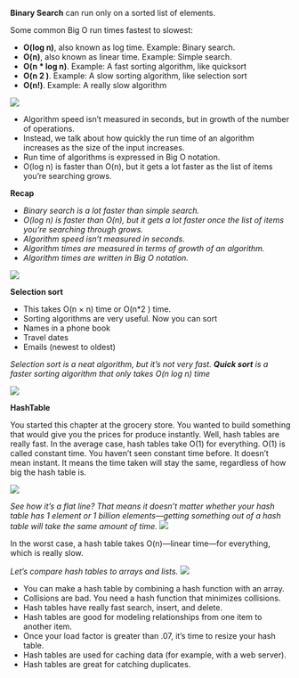 **Binary Search** can run only on a sorted list of elements.

Some common Big O run times fastest to slowest:
- **O(log n)**, also known as log time. Example: Binary search.
- **O(n)**, also known as linear time. Example: Simple search.
- **O(n * log n)**. Example: A fast sorting algorithm, like quicksort
- **O(n 2 )**. Example: A slow sorting algorithm, like selection sort
- **O(n!)**. Example: A really slow algorithm
 
![](src/main/resources/algorithms.png)

- Algorithm speed isn’t measured in seconds, but in growth of the
number of operations.
- Instead, we talk about how quickly the run time of an algorithm
increases as the size of the input increases.
- Run time of algorithms is expressed in Big O notation.
- O(log n) is faster than O(n), but it gets a lot faster as the list of items
you’re searching grows.

**Recap**
- _Binary search is a lot faster than simple search._
- _O(log n) is faster than O(n), but it gets a lot faster once the list of
items you’re searching through grows._
- _Algorithm speed isn’t measured in seconds._
- _Algorithm times are measured in terms of growth of an algorithm._
- _Algorithm times are written in Big O notation._


![](src/main/resources/array_and_linkedlist.png)

**Selection sort**
 - This takes O(n × n) time or O(n*2 ) time.
 - Sorting algorithms are very useful. Now you can sort
 - Names in a phone book
 - Travel dates
 - Emails (newest to oldest)
 
_Selection sort is a neat algorithm, but it’s not very fast. **Quick sort** is a
   faster sorting algorithm that only takes O(n log n) time_

![](src/main/resources/quick_sort.png)

**HashTable**

You started this chapter at the grocery store. You wanted to build
something that would give you the prices for produce instantly. Well,
hash tables are really fast.
In the average case, hash tables take O(1) for everything. O(1) is called
constant time. You haven’t seen constant time before. It doesn’t mean instant. It means the time taken will stay the same, regardless of how
big the hash table is.

![](src/main/resources/hash_table.png)

_See how it’s a flat line? That means it doesn’t matter whether your hash
table has 1 element or 1 billion elements—getting something out of
a hash table will take the same amount of time._
![](src/main/resources/hash_table_time.png)

In the worst case, a hash table takes O(n)—linear time—for everything,
which is really slow.

_Let’s compare hash tables to arrays and lists._
![](src/main/resources/compare_data_store_types.png)

- You can make a hash table by combining a hash function
with an array.
- Collisions are bad. You need a hash function that
minimizes collisions.
- Hash tables have really fast search, insert, and delete.
- Hash tables are good for modeling relationships from one
item to another item.
- Once your load factor is greater than .07, it’s time to resize
your hash table.
- Hash tables are used for caching data (for example, with
a web server).
- Hash tables are great for catching duplicates.

